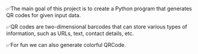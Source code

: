 ✅The main goal of this project is to create a Python program that generates QR codes for given input data.

✅QR codes are two-dimensional barcodes that can store various types of information, such as URLs, text, contact details, etc.

✅For fun we can also generate colorful QRCode.
